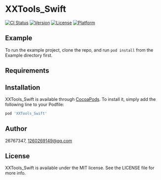 # XXTools_Swift

[![CI Status](https://img.shields.io/travis/26767347/XXTools_Swift.svg?style=flat)](https://travis-ci.org/26767347/XXTools_Swift)
[![Version](https://img.shields.io/cocoapods/v/XXTools_Swift.svg?style=flat)](https://cocoapods.org/pods/XXTools_Swift)
[![License](https://img.shields.io/cocoapods/l/XXTools_Swift.svg?style=flat)](https://cocoapods.org/pods/XXTools_Swift)
[![Platform](https://img.shields.io/cocoapods/p/XXTools_Swift.svg?style=flat)](https://cocoapods.org/pods/XXTools_Swift)

## Example

To run the example project, clone the repo, and run `pod install` from the Example directory first.

## Requirements

## Installation

XXTools_Swift is available through [CocoaPods](https://cocoapods.org). To install
it, simply add the following line to your Podfile:

```ruby
pod 'XXTools_Swift'
```

## Author

26767347, 1260269149@qq.com

## License

XXTools_Swift is available under the MIT license. See the LICENSE file for more info.
